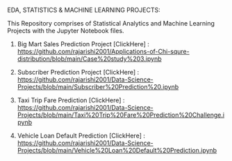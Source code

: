 EDA, STATISTICS & MACHINE LEARNING PROJECTS:

This Repository comprises of Statistical Analytics and Machine Learning Projects with the Jupyter Notebook files.

1) Big Mart Sales Prediction Project [ClickHere] : https://github.com/rajarishi2001/Applications-of-Chi-squre-distribution/blob/main/Case%20study%203.ipynb

2) Subscriber Prediction Project [ClickHere] : https://github.com/rajarishi2001/Data-Science-Projects/blob/main/Subscriber%20Prediction%20.ipynb

3) Taxi Trip Fare Prediction [ClickHere] : https://github.com/rajarishi2001/Data-Science-Projects/blob/main/Taxi%20Trip%20Fare%20Prediction%20Challenge.ipynb

4) Vehicle Loan Default Prediction [ClickHere] : https://github.com/rajarishi2001/Data-Science-Projects/blob/main/Vehicle%20Loan%20Default%20Prediction.ipynb
